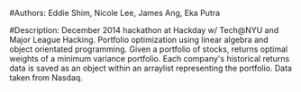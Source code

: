 
#Authors:
Eddie Shim,
Nicole Lee,
James Ang,
Eka Putra

#Description:
December 2014 hackathon at Hackday w/ Tech@NYU and Major League Hacking. Portfolio optimization using linear algebra and object orientated programming. Given a portfolio of stocks, returns optimal weights of a minimum variance portfolio. Each company's historical returns data is saved as an object within an arraylist representing the portfolio. Data taken from Nasdaq.

